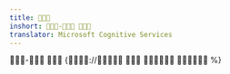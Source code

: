 ```yaml
---
title: 
inshort: - 
translator: Microsoft Cognitive Services
---
```


- 
{://    %}

